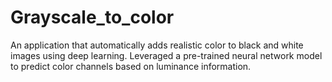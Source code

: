 # Grayscale_to_color
An application that automatically adds realistic color to black and white images using deep learning. Leveraged a pre-trained neural network model to predict color channels based on luminance information.
